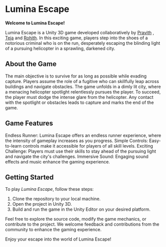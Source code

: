 # Lumina Escape

**Welcome to Lumina Escape!**

Lumina Escape is a Unity 3D game developed collaboratively by [Pravith](https://github.com/potluripravith) , [Teja](https://github.com/imsatyasaiteja) and [Rohith](https://github.com/Rohitkr2510). In this exciting game, players step into the shoes of a notorious criminal who is on the run, desperately escaping the blinding light of a pursuing helicopter in a sprawling, darkened city.

## About the Game

The main objective is to survive for as long as possible while evading capture. Players assume the role of a fugitive who can skillfully leap across buildings and navigate obstacles. The game unfolds in a dimly lit city, where a menacing helicopter spotlight relentlessly pursues the player. To succeed, the player must dodge the intense glare from the helicopter. Any contact with the spotlight or obstacles leads to capture and marks the end of the game.

## Game Features

Endless Runner: Lumina Escape offers an endless runner experience, where the intensity of gameplay increases as you progress.
Simple Controls: Easy-to-learn controls make it accessible for players of all skill levels.
Exciting Challenge: Players must use their skills to stay ahead of the pursuing light and navigate the city's challenges.
Immersive Sound: Engaging sound effects and music enhance the gaming experience.

## Getting Started

To play *Lumina Escape*, follow these steps:

1. Clone the repository to your local machine.
2. Open the project in Unity 3D.
3. Build and run the game in the Unity Editor on your desired platform.

Feel free to explore the source code, modify the game mechanics, or contribute to the project. We welcome feedback and contributions from the community to enhance the gaming experience.

Enjoy your escape into the world of Lumina Escape!
